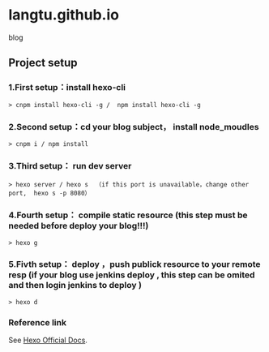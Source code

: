# langtu.github.io
blog

## Project setup

### 1.First setup：install hexo-cli

```
> cnpm install hexo-cli -g /  npm install hexo-cli -g
```

### 2.Second setup：cd your blog subject， install node_moudles

```
> cnpm i / npm install
```

### 3.Third setup： run dev server

```
> hexo server / hexo s  （if this port is unavailable，change other port,  hexo s -p 8080）
```

### 4.Fourth setup： compile static resource (this step must be needed before deploy your blog!!!)

```
> hexo g
```

### 5.Fivth setup： deploy ，push publick resource to your remote resp (if your blog use jenkins deploy , this step can be omited and then login jenkins to deploy )

```
> hexo d
```

### Reference link
See [Hexo Official Docs](https://hexo.io/zh-cn/docs/one-command-deployment).
